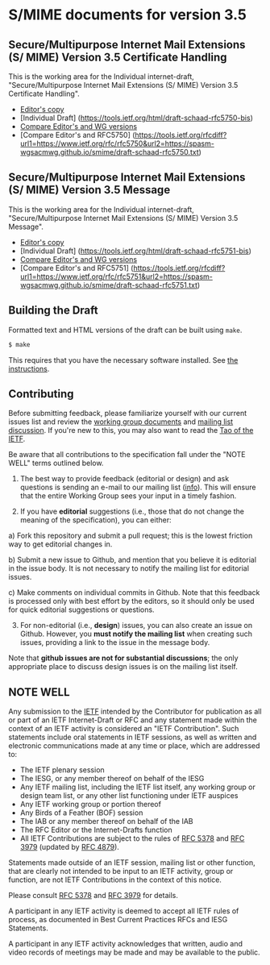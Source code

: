 # S/MIME documents for version 3.5

##  Secure/Multipurpose Internet Mail Extensions (S/ MIME) Version 3.5 Certificate Handling
This is the working area for the Individual internet-draft, "Secure/Multipurpose Internet Mail Extensions (S/ MIME) Version 3.5 Certificate Handling".

* [Editor's copy](https://spasm-wg.github.io/smime/draft-schaad-rfc5750-bis.html)
* [Individual Draft] (https://tools.ietf.org/html/draft-schaad-rfc5750-bis)
* [Compare Editor's and WG versions](https://tools.ietf.org/rfcdiff?url1=https://www.ietf.org/id/draft-schaad-rfc5750-bis&url2=https://spasm-wgsacmwg.github.io/smime/draft-schaad-rfc5750.txt)
* [Compare Editor's and RFC5750] (https://tools.ietf.org/rfcdiff?url1=https://www.ietf.org/rfc/rfc5750&url2=https://spasm-wgsacmwg.github.io/smime/draft-schaad-rfc5750.txt)


##  Secure/Multipurpose Internet Mail Extensions (S/ MIME) Version 3.5 Message

This is the working area for the Individual internet-draft, "Secure/Multipurpose Internet Mail Extensions (S/ MIME) Version 3.5 Message".

* [Editor's copy](https://spasm-wg.github.io/smime/draft-schaad-rfc5751-bis.html)
* [Individual Draft] (https://tools.ietf.org/html/draft-schaad-rfc5751-bis)
* [Compare Editor's and WG versions](https://tools.ietf.org/rfcdiff?url1=https://www.ietf.org/id/draft-schaad-rfc5751-bis&url2=https://spasm-wgsacmwg.github.io/smime/draft-schaad-rfc5751.txt)
* [Compare Editor's and RFC5751] (https://tools.ietf.org/rfcdiff?url1=https://www.ietf.org/rfc/rfc5751&url2=https://spasm-wgsacmwg.github.io/smime/draft-schaad-rfc5751.txt)


## Building the Draft

Formatted text and HTML versions of the draft can be built using `make`.

```sh
$ make
```

This requires that you have the necessary software installed.  See [the
instructions](https://github.com/martinthomson/i-d-template/blob/master/doc/SETUP.md).


## Contributing

Before submitting feedback, please familiarize yourself with our current issues
list and review the [working group
documents](https://datatracker.ietf.org/wg/rfc5750/documents/) and [mailing
list discussion](https://mailarchive.ietf.org/arch/browse/rfc5750/). If you're
new to this, you may also want to read the [Tao of the
IETF](https://www.ietf.org/tao.html).

Be aware that all contributions to the specification fall under the "NOTE WELL"
terms outlined below.

1. The best way to provide feedback (editorial or design) and ask questions is
sending an e-mail to our mailing list
([info](https://www.ietf.org/mailman/listinfo/rfc5750)). This will ensure that
the entire Working Group sees your input in a timely fashion.

2. If you have **editorial** suggestions (i.e., those that do not change the
meaning of the specification), you can either:

  a) Fork this repository and submit a pull request; this is the lowest
  friction way to get editorial changes in.

  b) Submit a new issue to Github, and mention that you believe it is editorial
  in the issue body. It is not necessary to notify the mailing list for
  editorial issues.

  c) Make comments on individual commits in Github. Note that this feedback is
  processed only with best effort by the editors, so it should only be used for
  quick editorial suggestions or questions.

3. For non-editorial (i.e., **design**) issues, you can also create an issue on
Github. However, you **must notify the mailing list** when creating such issues,
providing a link to the issue in the message body.

  Note that **github issues are not for substantial discussions**; the only
  appropriate place to discuss design issues is on the mailing list itself.


## NOTE WELL

Any submission to the [IETF](https://www.ietf.org/) intended by the Contributor
for publication as all or part of an IETF Internet-Draft or RFC and any
statement made within the context of an IETF activity is considered an "IETF
Contribution". Such statements include oral statements in IETF sessions, as
well as written and electronic communications made at any time or place, which
are addressed to:

 * The IETF plenary session
 * The IESG, or any member thereof on behalf of the IESG
 * Any IETF mailing list, including the IETF list itself, any working group
   or design team list, or any other list functioning under IETF auspices
 * Any IETF working group or portion thereof
 * Any Birds of a Feather (BOF) session
 * The IAB or any member thereof on behalf of the IAB
 * The RFC Editor or the Internet-Drafts function
 * All IETF Contributions are subject to the rules of
   [RFC 5378](https://tools.ietf.org/html/rfc5378) and
   [RFC 3979](https://tools.ietf.org/html/rfc3979)
   (updated by [RFC 4879](https://tools.ietf.org/html/rfc4879)).

Statements made outside of an IETF session, mailing list or other function,
that are clearly not intended to be input to an IETF activity, group or
function, are not IETF Contributions in the context of this notice.

Please consult [RFC 5378](https://tools.ietf.org/html/rfc5378) and [RFC
3979](https://tools.ietf.org/html/rfc3979) for details.

A participant in any IETF activity is deemed to accept all IETF rules of
process, as documented in Best Current Practices RFCs and IESG Statements.

A participant in any IETF activity acknowledges that written, audio and video
records of meetings may be made and may be available to the public.
